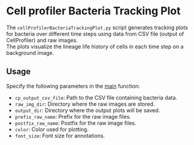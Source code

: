 # Cell profiler Bacteria Tracking Plot

The `cellProfilerBacteriaTrackingPlot.py` script generates tracking plots for bacteria over different time steps using data from CSV file (output of CellProfiler) and raw images. </br>
The plots visualize the lineage life history of cells in each time step on a background image.

## Usage
Specify the following parameters in the <a href='cellProfilerBacteriaTrackingPlot.py#L198'>main</a> function:
- `cp_output_csv_file`: Path to the CSV file containing bacteria data.
- `raw_img_dir`: Directory where the raw images are stored.
- `output_dir`: Directory where the output plots will be saved.
- `prefix_raw_name`: Prefix for the raw image files.
- `postfix_raw_name`: Postfix for the raw image files.
- `color`: Color used for plotting.
- `font_size`: Font size for annotations.
